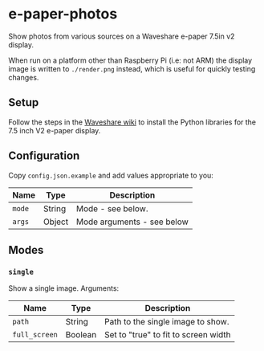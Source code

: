 # e-paper-photos

Show photos from various sources on a Waveshare e-paper 7.5in v2 display.

When run on a platform other than Raspberry Pi (i.e: not ARM) the display image
is written to `./render.png` instead, which is useful for quickly testing
changes.


## Setup

Follow the steps in the
[Waveshare wiki](www.waveshare.com/wiki/7.5inch_e-Paper_HAT) to install the
Python libraries for the 7.5 inch V2 e-paper display.


## Configuration

Copy `config.json.example` and add values appropriate to you:

| Name | Type | Description |
|------|------|-------------|
| `mode` | String | Mode - see below. |
| `args` | Object | Mode arguments - see below |


## Modes

### `single`

Show a single image. Arguments:

| Name | Type | Description |
|------|------|-------------|
| `path` | String | Path to the single image to show. |
| `full_screen` | Boolean | Set to "true" to fit to screen width |

